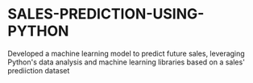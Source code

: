 # SALES-PREDICTION-USING-PYTHON
 Developed a machine learning model to predict future sales, leveraging Python's data analysis and machine learning libraries based on a sales' prediiction  dataset

